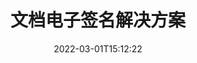 ---
############################# Static ############################
layout: "product"
date: 2022-03-01T15:12:22
draft: false
#operation: 
#signaturetype: 
#fileformat: 
#productName: Java
lang: zh
#productCode: java
#otherformats: 
#breadcrumb: Put  signature on  for Java
product: "Signature"
product_tag: "signature"

############################# Head ############################
head_title: ".NET、Java、云 API 和在线文档签名应用程序"
head_description: "获得适用于 .NET、Java 和基于云的应用程序的一体化文档电子签名解决方案。使用简单的拖放功能在线签署常见文档格式"

############################# Header ############################
title: "文档电子签名解决方案"
description: "使用我们面向程序员和最终用户的灵活的 API 和基于应用程序的解决方案，在任何平台上签署数字文档和图像。"

############################# APIs ###############################
apis:
  enable: true

  api:
    # api loop
    - title: "GroupDocs.Signature 高代码 API 包括"
      link: "/signature/"
      label: "查看所有高级代码 API"
      api_product:
        # api_product loop
        - link: "/signature/net/"
          img_alt: "GroupDocs.Signature for .NET"
          image: "https://www.groupdocs.cloud/templates/groupdocs/images/product-logos/groupdocs-signature-net.png"
          product: "GroupDocs.Signature for"
          platform: ".NET"
          content: "本机 .NET API 用于向 Microsoft Office、PDF、图像和 .NET 应用程序中的各种其他格式添加、搜索和验证最流行的数字签名类型。"

        # api_product loop
        - link: "/signature/java/"
          img_alt: "GroupDocs.Signature for Java"
          image: "https://www.groupdocs.cloud/templates/groupdocs/images/product-logos/groupdocs-signature-java.png"
          product: "GroupDocs.Signature for"
          platform: "Java"
          content: "为 Java 应用程序提供电子签名功能，以便在安装了 JDK 的任何操作系统上对各种文档和图像进行数字签名。"

    # api loop
    - title: "GroupDocs.Signature 低代码 API 包括"
      link: "https://products.groupdocs.cloud/signature"
      label: "查看所有低代码 API"
      api_product:
        # api_product loop
        - link: "https://products.groupdocs.cloud/signature/curl"
          img_alt: "GroupDocs.Signature Cloud for cURL"
          image: "https://www.groupdocs.cloud/templates/groupdocscloud/images/sdk/272x272/groupdocs_signature-for-curl.png"
          product: "GroupDocs.Signature"
          platform: "Cloud for cURL"
          content: "使用 cURL RESTful 文档签名 API 添加和操作所有流行文档格式（包括 PDF、Word、Excel 和图像）中的不同签名类型。"

        # api_product loop
        - link: "https://products.groupdocs.cloud/signature/net"
          img_alt: "GroupDocs.Signature Cloud SDK for .NET"
          image: "https://www.groupdocs.cloud/templates/groupdocscloud/images/sdk/272x272/groupdocs_signature-for-net.png"
          product: "GroupDocs.Signature"
          platform: "Cloud SDK for .NET"
          content: "将电子签名 RESTful API 与 .NET SDK 轻松结合使用，以在 .NET 应用程序中管理多种文档格式的数字签名。"

        # api_product loop
        - link: "https://products.groupdocs.cloud/signature/java"
          img_alt: "GroupDocs.Signature Cloud SDK for Java"
          image: "https://www.groupdocs.cloud/templates/groupdocscloud/images/sdk/272x272/groupdocs_signature-for-java.png"
          product: "GroupDocs.Signature"
          platform: "Cloud SDK for Java"
          content: "使用专门为 Java 设计的文档签名 SDK 在您的 Java 应用程序中实施高级文档签名功能。"

    # api loop
    - title: "GroupDocs.Signature 无代码应用程序包括"
      link: "https://products.groupdocs.app/signature"
      label: "查看所有无代码应用"
      api_product:
        # api_product loop
        - link: "https://products.groupdocs.app/signature/total"
          img_alt: "GroupDocs.Signature Total"
          image: "https://www.aspose.cloud/templates/asposeapp/images/products/logo/aspose_signature-app.png"
          product: "GroupDocs.Signature"
          platform: "Total"
          content: "使用文本、图像、条形码或二维码对 Microsoft Word、Excel、PowerPoint、Visio 和 PDF 文件进行签名。"

        # api_product loop
        - link: "https://products.groupdocs.app/signature/docx"
          img_alt: "GroupDocs.Signature DOCX"
          image: "https://www.aspose.cloud/templates/groupdocsapp/images/products/logo/groupdocs_words-app.png"
          product: "GroupDocs.Signature"
          platform: "DOCX"
          content: "直接从浏览器免费在线对 Word 文档进行数字签名。"

        # api_product loop
        - link: "https://products.groupdocs.app/signature/pdf"
          img_alt: "GroupDocs.Signature PDF"
          image: "https://www.aspose.cloud/templates/groupdocsapp/images/products/logo/groupdocs_pdf-app.png"
          product: "GroupDocs.Signature"
          platform: "PDF"
          content: "在任何 Web 浏览器中使用文本、图像或条形码对 PDF 文件进行电子签名。"

############################# Back to top ###############################
back_to_top:
  enable: true
---